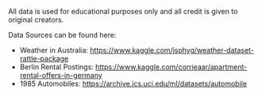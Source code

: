 All data is used for educational purposes only and all credit is given to original creators.

Data Sources can be found here:
- Weather in Australia: https://www.kaggle.com/jsphyg/weather-dataset-rattle-package
- Berlin Rental Postings: https://www.kaggle.com/corrieaar/apartment-rental-offers-in-germany
- 1985 Automobiles: https://archive.ics.uci.edu/ml/datasets/automobile
